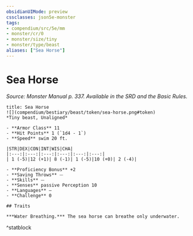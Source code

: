 ```yaml
---
obsidianUIMode: preview
cssclasses: json5e-monster
tags:
- compendium/src/5e/mm
- monster/cr/0
- monster/size/tiny
- monster/type/beast
aliases: ["Sea Horse"]
---
```

# Sea Horse
*Source: Monster Manual p. 337. Available in the SRD and the Basic Rules.*  

```ad-statblock
title: Sea Horse
![](compendium/bestiary/beast/token/sea-horse.png#token)
*Tiny beast, Unaligned*

- **Armor Class** 11 
- **Hit Points** 1 (`1d4 - 1`)
- **Speed** swim 20 ft.

|STR|DEX|CON|INT|WIS|CHA|
|:---:|:---:|:---:|:---:|:---:|:---:|
| 1 (-5)|12 (+1)| 8 (-1)| 1 (-5)|10 (+0)| 2 (-4)|

- **Proficiency Bonus** +2
- **Saving Throws** ⏤
- **Skills** ⏤
- **Senses** passive Perception 10
- **Languages** —
- **Challenge** 0

## Traits

***Water Breathing.*** The sea horse can breathe only underwater.
```
^statblock